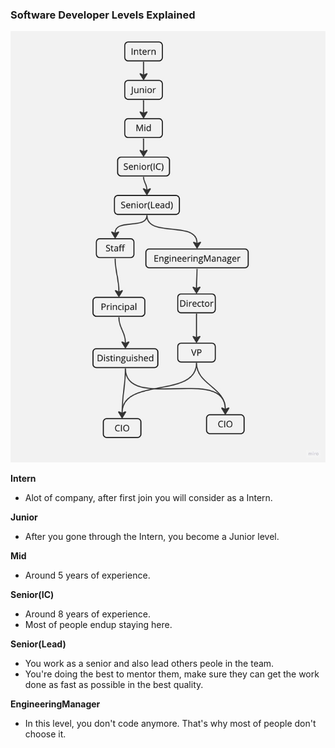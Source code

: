 ### Software Developer Levels Explained

![levels](/developers/image/software-engineer-levels.jpeg)

**Intern**
- Alot of company, after first join you will consider as a Intern.

**Junior**
- After you gone through the Intern, you become a Junior level.

**Mid**
- Around 5 years of experience.

**Senior(IC)**
- Around 8 years of experience.
- Most of people endup staying here.

**Senior(Lead)**
- You work as a senior and also lead others peole in the team.
- You're doing the best to mentor them, make sure they can get the work done as fast as possible in the best quality.

**EngineeringManager**
- In this level, you don't code anymore. That's why most of people don't choose it.